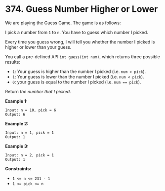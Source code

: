# **374. Guess Number Higher or Lower**

We are playing the Guess Game. The game is as follows:

I pick a number from `1` to `n`. You have to guess which number I picked.

Every time you guess wrong, I will tell you whether the number I picked is higher or lower than your guess.

You call a pre-defined API `int guess(int num)`, which returns three possible results:

- `1`: Your guess is higher than the number I picked (i.e. `num > pick`).
- `1`: Your guess is lower than the number I picked (i.e. `num < pick`).
- `0`: your guess is equal to the number I picked (i.e. `num == pick`).

Return *the number that I picked*.

**Example 1:**

```
Input: n = 10, pick = 6
Output: 6

```

**Example 2:**

```
Input: n = 1, pick = 1
Output: 1

```

**Example 3:**

```
Input: n = 2, pick = 1
Output: 1

```

**Constraints:**

- `1 <= n <= 231 - 1`
- `1 <= pick <= n`
